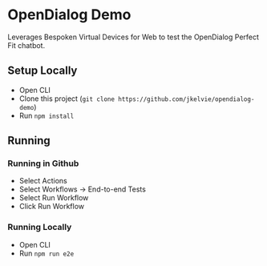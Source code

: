 # OpenDialog Demo
Leverages Bespoken Virtual Devices for Web to test the OpenDialog Perfect Fit chatbot.

## Setup Locally
* Open CLI
* Clone this project (`git clone https://github.com/jkelvie/opendialog-demo`)
* Run `npm install`

## Running
### Running in Github
* Select Actions
* Select Workflows -> End-to-end Tests
* Select Run Workflow
* Click Run Workflow

### Running Locally
* Open CLI
* Run `npm run e2e`
